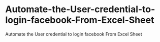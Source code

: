 # Automate-the-User-credential-to-login-facebook-From-Excel-Sheet
Automate the User credential to login facebook From Excel Sheet
